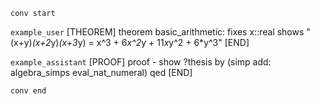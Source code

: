 `conv start`

`example_user`
[THEOREM] theorem basic_arithmetic: 
  fixes x::real
  shows "(x+y)*(x+2*y)*(x+3*y) = x^3 + 6*x^2*y + 11*x*y^2 + 6*y^3"
[END]

`example_assistant`
[PROOF]
proof -
  show ?thesis by (simp add: algebra_simps eval_nat_numeral)
qed
[END]

`conv end`